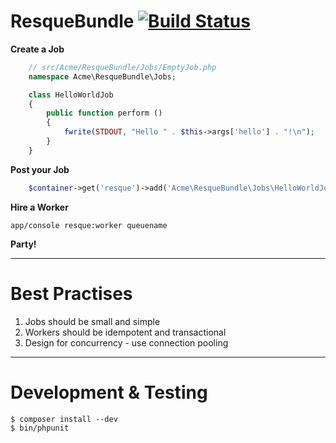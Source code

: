 # ResqueBundle [![Build Status](https://travis-ci.org/ShonM/ResqueBundle.png?branch=master)](https://travis-ci.org/ShonM/ResqueBundle)

**Create a Job**

```php
    // src/Acme/ResqueBundle/Jobs/EmptyJob.php
    namespace Acme\ResqueBundle\Jobs;

    class HelloWorldJob
    {
        public function perform ()
        {
            fwrite(STDOUT, "Hello " . $this->args['hello'] . "!\n");
        }
    }
```

**Post your Job**

```php
    $container->get('resque')->add('Acme\ResqueBundle\Jobs\HelloWorldJob', 'queuename', array('hello' => 'world'));
```

**Hire a Worker**

```app/console resque:worker queuename```

**Party!**

---

# Best Practises

 1. Jobs should be small and simple
 2. Workers should be idempotent and transactional
 3. Design for concurrency - use connection pooling

---

# Development & Testing

```
$ composer install --dev
$ bin/phpunit
```
